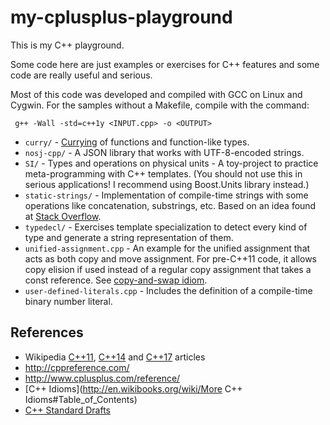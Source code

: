 my-cplusplus-playground
==============

This is my C++ playground.

Some code here are just examples or exercises for C++ features and some code are
really useful and serious.

Most of this code was developed and compiled with GCC on Linux and Cygwin.
For the samples without a Makefile, compile with the command:
``` shell
 g++ -Wall -std=c++1y <INPUT.cpp> -o <OUTPUT>
```

* `curry/` - [Currying](https://en.wikipedia.org/wiki/Currying) of functions and function-like types.
* `nosj-cpp/` - A JSON library that works with UTF-8-encoded strings.
* `SI/` - Types and operations on physical units - A toy-project to practice
meta-programming with C++ templates. (You should not use this in serious applications!
I recommend using Boost.Units library instead.)
* `static-strings/` - Implementation of compile-time strings with some operations
like concatenation, substrings, etc. Based on an idea found at
[Stack Overflow](http://stackoverflow.com/a/15863804/747919).
* `typedecl/` - Exercises template specialization to detect every kind of type
and generate a string representation of them.
* `unified-assignment.cpp` - An example for the unified assignment that acts as
both copy and move assignment. For pre-C++11 code, it allows copy elision if used
instead of a regular copy assignment that takes a const reference. See
[copy-and-swap idiom](http://en.wikibooks.org/wiki/More_C++_Idioms/Copy-and-swap).
* `user-defined-literals.cpp` - Includes the definition of a compile-time binary
number literal.


References
----------
* Wikipedia [C++11](http://en.wikipedia.org/wiki/C++11),
            [C++14](http://en.wikipedia.org/wiki/C++14) and
            [C++17](http://en.wikipedia.org/wiki/C++17) articles
* http://cppreference.com/
* http://www.cplusplus.com/reference/
* [C++ Idioms](http://en.wikibooks.org/wiki/More C++ Idioms#Table_of_Contents)
* [C++ Standard Drafts](https://github.com/cplusplus/draft)
